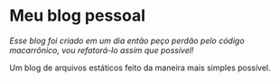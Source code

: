 # Meu blog pessoal

*Esse blog foi criado em um dia então peço perdão pelo código macarrônico, vou refatorá-lo assim que possível!*

Um blog de arquivos estáticos feito da maneira mais simples possível.
